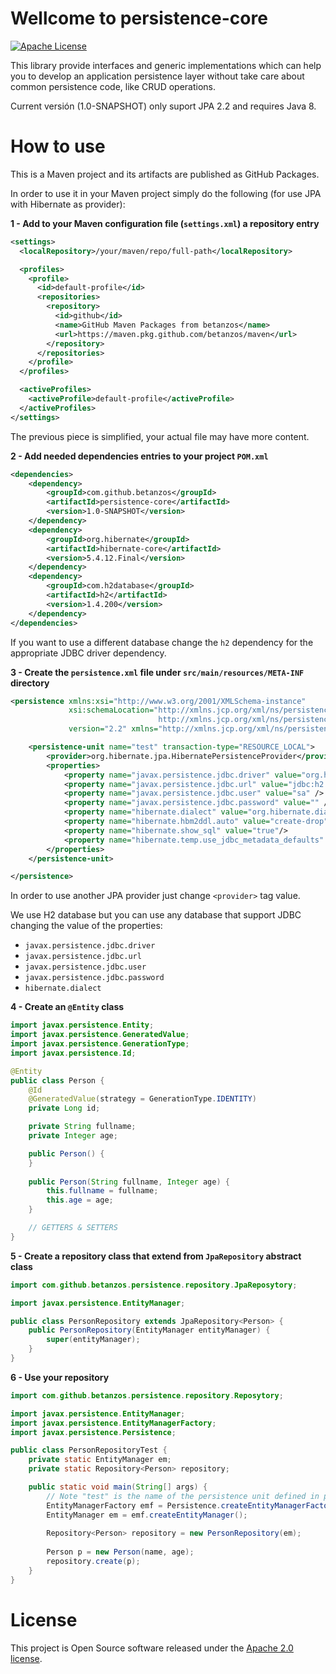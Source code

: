 # Wellcome to persistence-core
[![Apache License](https://img.shields.io/badge/license-Apache%20License%202.0-blue.svg?style=flat-square&logo=Apache)](http://www.apache.org/licenses/LICENSE-2.0)

This library provide interfaces and generic implementations which can help you
to develop an application persistence layer without take care about common
persistence code, like CRUD operations.

Current versión (1.0-SNAPSHOT) only suport JPA 2.2 and requires Java 8.

# How to use
This is a Maven project and its artifacts are published as GitHub Packages.

In order to use it in your Maven project simply do the following (for use JPA with
Hibernate as provider):

**1 - Add to your Maven configuration file (`settings.xml`) a repository entry**
```xml
<settings>
  <localRepository>/your/maven/repo/full-path</localRepository>

  <profiles>
    <profile>
      <id>default-profile</id>
      <repositories>
		<repository>
          <id>github</id>
          <name>GitHub Maven Packages from betanzos</name>
          <url>https://maven.pkg.github.com/betanzos/maven</url>
        </repository>
      </repositories>
    </profile>
  </profiles>

  <activeProfiles>
    <activeProfile>default-profile</activeProfile>
  </activeProfiles>
</settings>
```

The previous piece is simplified, your actual file may have more content.

**2 - Add needed dependencies entries to your project `POM.xml`**
```xml
<dependencies>
    <dependency>
        <groupId>com.github.betanzos</groupId>
        <artifactId>persistence-core</artifactId>
        <version>1.0-SNAPSHOT</version>
    </dependency>
    <dependency>
        <groupId>org.hibernate</groupId>
        <artifactId>hibernate-core</artifactId>
        <version>5.4.12.Final</version>
    </dependency>
    <dependency>
        <groupId>com.h2database</groupId>
        <artifactId>h2</artifactId>
        <version>1.4.200</version>
    </dependency>
</dependencies>
```

If you want to use a different database change the `h2` dependency for the appropriate
JDBC driver dependency.

**3 - Create the `persistence.xml` file under `src/main/resources/META-INF` directory**
```xml
<persistence xmlns:xsi="http://www.w3.org/2001/XMLSchema-instance"
             xsi:schemaLocation="http://xmlns.jcp.org/xml/ns/persistence
                                 http://xmlns.jcp.org/xml/ns/persistence/persistence_2_2.xsd"
             version="2.2" xmlns="http://xmlns.jcp.org/xml/ns/persistence">

    <persistence-unit name="test" transaction-type="RESOURCE_LOCAL">
        <provider>org.hibernate.jpa.HibernatePersistenceProvider</provider>
        <properties>
            <property name="javax.persistence.jdbc.driver" value="org.h2.Driver" />
            <property name="javax.persistence.jdbc.url" value="jdbc:h2:mem:test" />
            <property name="javax.persistence.jdbc.user" value="sa" />
            <property name="javax.persistence.jdbc.password" value="" />
            <property name="hibernate.dialect" value="org.hibernate.dialect.H2Dialect"/>
            <property name="hibernate.hbm2ddl.auto" value="create-drop" />
            <property name="hibernate.show_sql" value="true"/>
            <property name="hibernate.temp.use_jdbc_metadata_defaults" value="false"/>
        </properties>
    </persistence-unit>

</persistence>
```
In order to use another JPA provider just change `<provider>` tag value.

We use H2 database but you can use any database that support JDBC changing the
value of the properties:
- `javax.persistence.jdbc.driver`
- `javax.persistence.jdbc.url`
- `javax.persistence.jdbc.user`
- `javax.persistence.jdbc.password` 
- `hibernate.dialect` 

**4 - Create an `@Entity` class**
```java
import javax.persistence.Entity;
import javax.persistence.GeneratedValue;
import javax.persistence.GenerationType;
import javax.persistence.Id;

@Entity
public class Person {
    @Id
    @GeneratedValue(strategy = GenerationType.IDENTITY)
    private Long id;

    private String fullname;
    private Integer age;

    public Person() {
    }
    
    public Person(String fullname, Integer age) {
        this.fullname = fullname;
        this.age = age;
    }

    // GETTERS & SETTERS
}
```

**5 - Create a repository class that extend from `JpaRepository` abstract class**
```java
import com.github.betanzos.persistence.repository.JpaReposytory;

import javax.persistence.EntityManager;

public class PersonRepository extends JpaRepository<Person> {
    public PersonRepository(EntityManager entityManager) {
        super(entityManager);
    }
}
```

**6 - Use your repository**
```java
import com.github.betanzos.persistence.repository.Reposytory;

import javax.persistence.EntityManager;
import javax.persistence.EntityManagerFactory;
import javax.persistence.Persistence;

public class PersonRepositoryTest {
    private static EntityManager em;
    private static Repository<Person> repository;

    public static void main(String[] args) {
        // Note "test" is the name of the persistence unit defined in persistence.xml
        EntityManagerFactory emf = Persistence.createEntityManagerFactory("test");
        EntityManager em = emf.createEntityManager();
        
        Repository<Person> repository = new PersonRepository(em);
        
        Person p = new Person(name, age);
        repository.create(p);
    }
}
```

# License
This project is Open Source software released under the [Apache 2.0 license](https://www.apache.org/licenses/LICENSE-2.0.html).